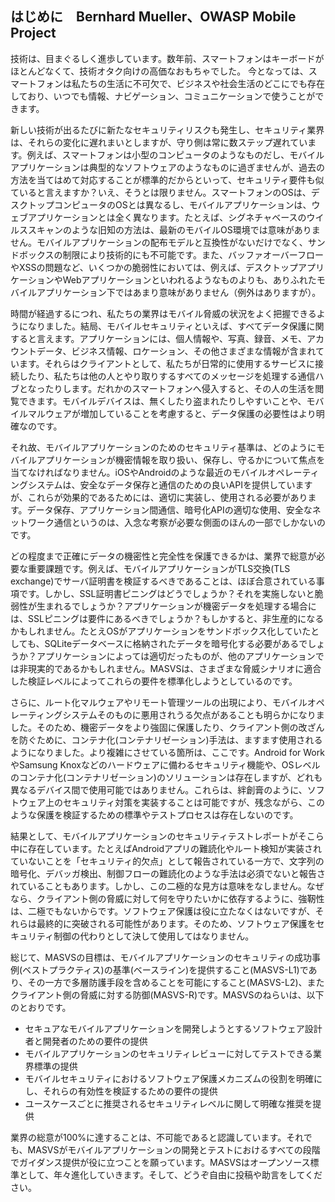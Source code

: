 ## はじめに　Bernhard Mueller、OWASP Mobile Project

技術は、目まぐるしく進歩しています。数年前、スマートフォンはキーボードがほとんどなくて、技術オタク向けの高価なおもちゃでした。 今となっては、スマートフォンは私たちの生活に不可欠で、ビジネスや社会生活のどこにでも存在しており、いつでも情報、ナビゲーション、コミュニケーションで使うことができます。

新しい技術が出るたびに新たなセキュリティリスクも発生し、セキュリティ業界は、それらの変化に遅れまいとしますが、守り側は常に数ステップ遅れています。例えば、スマートフォンは小型のコンピュータのようなものだし、モバイルアプリケーションは典型的なソフトウェアのようなものに過ぎませんが、過去の方法を当てはめて対応することが標準的だからといって、セキュリティ要件も似ていると言えますか？いえ、そうとは限りません。スマートフォンのOSは、デスクトップコンピュータのOSとは異なるし、モバイルアプリケーションは、ウェブアプリケーションとは全く異なります。たとえば、シグネチャベースのウイルススキャンのような旧知の方法は、最新のモバイルOS環境では意味がありません。モバイルアプリケーションの配布モデルと互換性がないだけでなく、サンドボックスの制限により技術的にも不可能です。また、バッファオーバーフローやXSSの問題など、いくつかの脆弱性においては、例えば、デスクトップアプリケーションやWebアプリケーションといわれるようなものよりも、ありふれたモバイルアプリケーション下ではあまり意味がありません（例外はありますが）。

時間が経過するにつれ、私たちの業界はモバイル脅威の状況をよく把握できるようになりました。結局、モバイルセキュリティといえば、すべてデータ保護に関すると言えます。アプリケーションには、個人情報や、写真、録音、メモ、アカウントデータ、ビジネス情報、ロケーション、その他さまざまな情報が含まれています。それらはクライアントとして、私たちが日常的に使用するサービスに接続したり、私たちは他の人とやり取りするすべてのメッセージを処理する通信ハブとなったりします。だれかのスマートフォンへ侵入すると、その人の生活を閲覧できます。モバイルデバイスは、無くしたり盗まれたりしやすいことや、モバイルマルウェアが増加していることを考慮すると、データ保護の必要性はより明確なのです。

それ故、モバイルアプリケーションのためのセキュリティ基準は、どのようにモバイルアプリケーションが機密情報を取り扱い、保存し、守るかについて焦点を当てなければなりません。iOSやAndroidのような最近のモバイルオペレーティングシステムは、安全なデータ保存と通信のための良いAPIを提供していますが、これらが効果的であるためには、適切に実装し、使用される必要があります。データ保存、アプリケーション間通信、暗号化APIの適切な使用、安全なネットワーク通信というのは、入念な考察が必要な側面のほんの一部でしかないのです。

どの程度まで正確にデータの機密性と完全性を保護できるかは、業界で総意が必要な重要課題です。例えば、モバイルアプリケーションがTLS交換(TLS exchange)でサーバ証明書を検証するべきであることは、ほぼ合意されている事項です。しかし、SSL証明書ピニングはどうでしょうか？それを実施しないと脆弱性が生まれるでしょうか？アプリケーションが機密データを処理する場合には、SSLピニングは要件にあるべきでしょうか？もしかすると、非生産的になるかもしれません。たとえOSがアプリケーションをサンドボックス化していたとしても、SQLiteデータベースに格納されたデータを暗号化する必要があるでしょうか？アプリケーションによっては適切だったものが、他のアプリケーションでは非現実的であるかもしれません。MASVSは、さまざまな脅威シナリオに適合した検証レベルによってこれらの要件を標準化しようとしているのです。
 
さらに、ルート化マルウェアやリモート管理ツールの出現により、モバイルオペレーティングシステムそのものに悪用されうる欠点があることも明らかになりました。そのため、機密データをより強固に保護したり、クライアント側の改ざんを防ぐために、コンテナ化(コンテナリゼーション)手法は、ますます使用されるようになりました。より複雑にさせている箇所は、ここです。Android for WorkやSamsung Knoxなどのハードウェアに備わるセキュリティ機能や、OSレベルのコンテナ化(コンテナリゼーション)のソリューションは存在しますが、どれも異なるデバイス間で使用可能ではありません。これらは、絆創膏のように、ソフトウェア上のセキュリティ対策を実装することは可能ですが、残念ながら、このような保護を検証するための標準やテストプロセスは存在しないのです。

結果として、モバイルアプリケーションのセキュリティテストレポートがそこら中に存在しています。たとえばAndroidアプリの難読化やルート検知が実装されていないことを「セキュリティ的欠点」として報告されている一方で、文字列の暗号化、デバッガ検出、制御フローの難読化のような手法は必須でないと報告されていることもあります。しかし、この二極的な見方は意味をなしません。なぜなら、クライアント側の脅威に対して何を守りたいかに依存するように、強靭性は、二極でもないからです。ソフトウェア保護は役に立たなくはないですが、それらは最終的に突破される可能性があります。そのため、ソフトウェア保護をセキュリティ制御の代わりとして決して使用してはなりません。

総じて、MASVSの目標は、モバイルアプリケーションのセキュリティの成功事例(ベストプラクティス)の基準(ベースライン)を提供すること(MASVS-L1)であり、その一方で多層防護手段を含めることを可能にすること(MASVS-L2)、またクライアント側の脅威に対する防御(MASVS-R)です。MASVSのねらいは、以下のとおりです。

- セキュアなモバイルアプリケーションを開発しようとするソフトウェア設計者と開発者のための要件の提供
- モバイルアプリケーションのセキュリティレビューに対してテストできる業界標準の提供
- モバイルセキュリティにおけるソフトウェア保護メカニズムの役割を明確にし、それらの有効性を検証するための要件の提供
- ユースケースごとに推奨されるセキュリティレベルに関して明確な推奨を提供

業界の総意が100%に達することは、不可能であると認識しています。それでも、MASVSがモバイルアプリケーションの開発とテストにおけるすべての段階でガイダンス提供が役に立つことを願っています。MASVSはオープンソース標準として、年々進化していきます。そして、どうぞ自由に投稿や助言をしてください。
